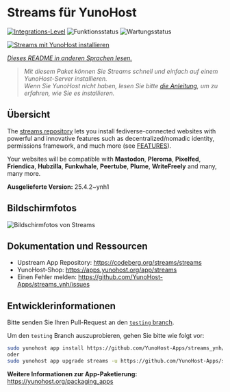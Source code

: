 <!--
N.B.: Diese README wurde automatisch von <https://github.com/YunoHost/apps/tree/master/tools/readme_generator> generiert.
Sie darf NICHT von Hand bearbeitet werden.
-->

# Streams für YunoHost

[![Integrations-Level](https://apps.yunohost.org/badge/integration/streams)](https://ci-apps.yunohost.org/ci/apps/streams/)
![Funktionsstatus](https://apps.yunohost.org/badge/state/streams)
![Wartungsstatus](https://apps.yunohost.org/badge/maintained/streams)

[![Streams mit YunoHost installieren](https://install-app.yunohost.org/install-with-yunohost.svg)](https://install-app.yunohost.org/?app=streams)

*[Dieses README in anderen Sprachen lesen.](./ALL_README.md)*

> *Mit diesem Paket können Sie Streams schnell und einfach auf einem YunoHost-Server installieren.*  
> *Wenn Sie YunoHost nicht haben, lesen Sie bitte [die Anleitung](https://yunohost.org/install), um zu erfahren, wie Sie es installieren.*

## Übersicht

The [streams repository](https://codeberg.org/streams/streams/) lets you install fediverse-connected websites with powerful and innovative features such as decentralized/nomadic identity, permissions framework, and much more (see [FEATURES](doc/FEATURES.md)).

Your websites will be compatible with **Mastodon**, **Pleroma**, **Pixelfed**, **Friendica**, **Hubzilla**, **Funkwhale**, **Peertube**, **Plume**, **WriteFreely** and many, many more.


**Ausgelieferte Version:** 25.4.2~ynh1

## Bildschirmfotos

![Bildschirmfotos von Streams](./doc/screenshots/example.png)

## Dokumentation und Ressourcen

- Upstream App Repository: <https://codeberg.org/streams/streams>
- YunoHost-Shop: <https://apps.yunohost.org/app/streams>
- Einen Fehler melden: <https://github.com/YunoHost-Apps/streams_ynh/issues>

## Entwicklerinformationen

Bitte senden Sie Ihren Pull-Request an den [`testing` branch](https://github.com/YunoHost-Apps/streams_ynh/tree/testing).

Um den `testing` Branch auszuprobieren, gehen Sie bitte wie folgt vor:

```bash
sudo yunohost app install https://github.com/YunoHost-Apps/streams_ynh/tree/testing --debug
oder
sudo yunohost app upgrade streams -u https://github.com/YunoHost-Apps/streams_ynh/tree/testing --debug
```

**Weitere Informationen zur App-Paketierung:** <https://yunohost.org/packaging_apps>
